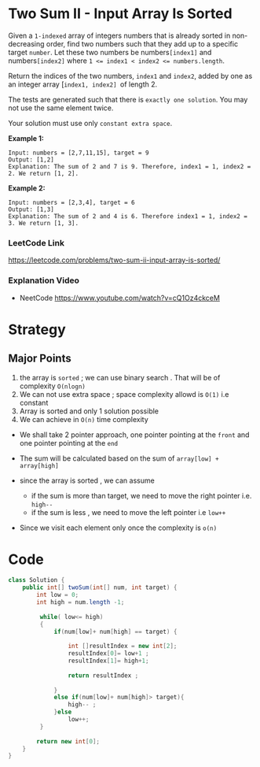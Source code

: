 # Two Sum II - Input Array Is Sorted

Given a `1-indexed` array of integers numbers that is already sorted in non-decreasing order, find two numbers such that they add up to a specific target `number`. Let these two numbers be numbers`[index1]` and numbers`[index2]` where `1 <= index1 < index2 <= numbers.length`.

Return the indices of the two numbers, `index1` and `index2`, added by one as an integer array [`index1, index2] `of length 2.

The tests are generated such that there is `exactly one solution`. You may not use the same element twice.

Your solution must use only `constant extra space`.

**Example 1:**
````
Input: numbers = [2,7,11,15], target = 9
Output: [1,2]
Explanation: The sum of 2 and 7 is 9. Therefore, index1 = 1, index2 = 2. We return [1, 2].
````
**Example 2:**
````
Input: numbers = [2,3,4], target = 6
Output: [1,3]
Explanation: The sum of 2 and 4 is 6. Therefore index1 = 1, index2 = 3. We return [1, 3].
````


### LeetCode Link 
https://leetcode.com/problems/two-sum-ii-input-array-is-sorted/ 

### Explanation Video 
- NeetCode https://www.youtube.com/watch?v=cQ1Oz4ckceM 

#  Strategy
## Major Points
1. the array is `sorted` ; we can use binary search . That will be of complexity `O(nlogn)`
2. We can not use extra space ; space complexity allowd is `O(1)` i.e constant 
3. Array is sorted and only 1 solution possible 
4. We can achieve in `O(n)` time complexity  

- We shall take 2 pointer approach, one pointer pointing at the `front` and one pointer pointing at the `end`
- The sum will be calculated based on the sum of `array[low] + array[high]` 
- since the array is sorted , we can assume 
  - if the sum is more than target, we need to move the right pointer i.e. `high--`
  - if the sum is less , we need to move the left pointer i.e `low++`

- Since we visit each element only once the complexity is `o(n)`  


# Code
````java
class Solution {
    public int[] twoSum(int[] num, int target) {
        int low = 0;
        int high = num.length -1;
        
         while( low<= high)
         {
             if(num[low]+ num[high] == target) {
                 
                 int []resultIndex = new int[2]; 
                 resultIndex[0]= low+1 ;
                 resultIndex[1]= high+1;
                 
                 return resultIndex ;
                 
             }
             else if(num[low]+ num[high]> target){
                 high-- ;
             }else
                 low++; 
         }
        
        return new int[0];
    }
}
````



